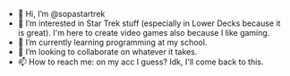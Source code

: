 - 👋 Hi, I’m @sopastartrek
- 👀 I’m interested in Star Trek stuff (especially in Lower Decks because it is great). I'm here to create video games also because I like gaming.
- 🌱 I’m currently learning programming at my school.
- 💞️ I’m looking to collaborate on whatever it takes.
- 📫 How to reach me: on my acc I guess? Idk, I'll come back to this.

<!---
sopastartrek/sopastartrek is a ✨ special ✨ repository because its `README.md` (this file) appears on your GitHub profile.
You can click the Preview link to take a look at your changes.
--->
